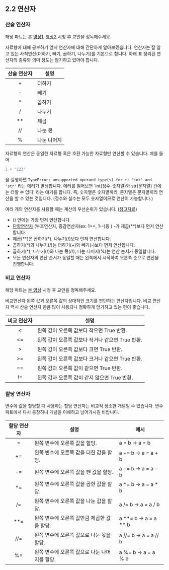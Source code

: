 ﻿## 2.2 연산자 

### 산술 연산자 
해당 파트는 본 [영상1](https://www.youtube.com/watch?v=K-Uqx51pFFo&list=PLGPF8gvWLYypeEoFNTfSHdFL5WRLAfmmm&index=8), [영상2]((https://www.youtube.com/watch?v=rYYbvyO3PaM&list=PLGPF8gvWLYypeEoFNTfSHdFL5WRLAfmmm&index=9)) 시청 후 교안을 정독해주세요. 

자료형에 대해 공부하기 앞서 연산자에 대해 간단하게 알아보겠습니다. 연산자는 잘 알고 있는 사칙연산(더하기, 빼기, 곱하기, 나누기)를 기본으로 합니다. 아래 표 정리된 연산자의 종류와 의미 정도는 암기하고 있어야 합니다. 

|산술 연산자|설명|
|:---:|---|
|+|더하기|
|-|빼기|
|*|곱하기|
|/|나누기|
|**|제곱|
|//|나눈 몫|
|%|나눈 나머지|

자료형의 연산은 동일한 자료형 혹은 호환 가능한 자료형만 연산할 수 있습니다. 예를 들어 
```python
1 + '123'
```
을 실행하면 `TypeError: unsupported operand type(s) for +: 'int' and 'str'` 라는 에러가 발생합니다. 에러를 읽어보면 'int(정수-숫자열)와 str(문자열) 간에는 더할 수 없다' 라는 얘기를 합니다. 즉, 숫자열은 숫자열끼리, 문자열은 문자열끼리 연산을 할 수 있는 것입니다. (정수와 실수는 모두 숫자열이므로 연산이 가능합니다.)

여러 개의 연산자를 사용할 때는 계산의 우선순위가 있습니다.  ([참고자료](https://wikidocs.net/1165))

* () 안에는 가장 먼저 연산합니다. 
* [단항연산자](https://jhnyang.tistory.com/185) (부호연산자, 증감연산자(ex: 1++, 1--)등 ) -가 제곱(**)보다 먼저 연산합니다. 
* 제곱(**)은 곱하기(*), 나누기(/)보다 먼저 연산합니다.     
* 곱하기(*)와 나누기(/)는 더하기(+)와 빼기(-)보다 먼저 연산합니다.     
* 곱하기(*), 나누기(/)와 나눈 몫(//), 나눈 나머지(%)는 연산 순서가 동일합니다.  
* 모든 연산자의 연산 순서가 동일할 때는 왼쪽에서 시작하여 오른쪽 순으로 연산을 진행합니다.    


### 비교 연산자 
해당 파트는 [본 영상](https://www.youtube.com/watch?v=WmWr-lTr28s&list=PLGPF8gvWLYypeEoFNTfSHdFL5WRLAfmmm&index=47) 시청 후 교안을 정독해주세요. 

비교연산자 왼쪽 값과 오른쪽 값의 상대적인 크기를 판단하는 연산자입니다. 비교 연산자 역시 산술 연산자 만큼 많이 사용되니 정확하게 암기하고 있는 편이 좋습니다. 

|비교 연산자| 설명 |
|:--:|--|
| < | 왼쪽 값이 오른쪽 값보다 작으면 True 반환. |
| <= | 왼쪽 값이 오른쪽 값보다 작거나 같으면 True 반환. |
| > | 왼쪽 값이 오른쪽 값보다 크면 True 반환.|
| >= | 왼쪽 값이 오른쪽 값보다 크거나 같으면 True 반환. |
| == | 왼쪽 값과 오른쪽 값이 같으면 True 반환. |
| != | 왼쪽 값과 오른쪽 값이 같지 않으면 True 반환. |

### 할당 연산자
변수에 값을 할당할 때 사용하는 할당 연산자는 비교적 생소한 개념일 수 있습니다. 변수 파트에서 다시 등장하니 개념을 이해하고 넘어가시길 바랍니다. 

|할당 연산자 | 설명 | 예시 |
|:--:|--|--|
| = | 왼쪽 변수에 오른쪽 값을 할당. | a = b → a = b|
| += | 왼쪽 변수에 오른쪽 값을 더한 값을 할당. | a += b → a = a + b|
| -= | 왼쪽 변수에 오른쪽 값을 뺀 값을 할당.| a -= b → a = a - b|
| *= | 왼쪽 변수에 오른쪽 값을 곱한 값을 할당.| a *= b → a = a * b|
| /= | 왼쪽 변수에 오른쪽 값을 나눈 값을 할당.| a /= b → a = a / b|
| **= | 왼쪽 변수에 오른쪽 값만큼 제곱한 값을 할당.|  a **= b → a = a ** b|
| //=| 왼쪽 변수에 오른쪽 값으로 나눈 몫을 할당.| a //= b → a = a // b |
| %=| 왼쪽 변수에 오른쪽 값으로 나눈 나머지를 할당.| a %= b → a = a % b|


